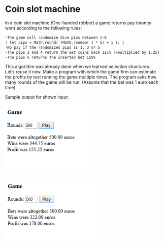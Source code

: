 # Coin slot machine
In a coin slot machine (One-handed robber) a game returns pay (money won) according to the following rules:

```
-The game will randomize dice pips between 1-6
| let pips = Math.round( (Math.random( ) * 5) + 1 ); |
-No pay if the randomized pips is 1, 3 or 5
-The pips 2 and 4 return the set coins back 125% (=multiplied by 1.25)
-The pips 6 returns the inserted bet 150%
```

This algorithm was already done when we learned selection structures. Let’s reuse it now.
Make a program with which the game firm can estimate the profits by test running the game multiple times. The program asks how many rounds of the game will be run. (Assume that the bet was 1 euro each time)

Sample output for shown input:

![Game](./08.08.png)

![Game_1](./08%2008b(1).png)